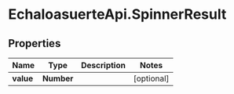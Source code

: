 # EchaloasuerteApi.SpinnerResult

## Properties
Name | Type | Description | Notes
------------ | ------------- | ------------- | -------------
**value** | **Number** |  | [optional] 


